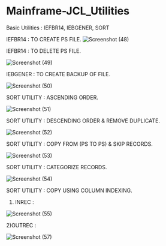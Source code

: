 # Mainframe-JCL_Utilities
Basic Utilities : IEFBR14, IEBGENER, SORT

IEFBR14 : TO CREATE PS FILE.
![Screenshot (48)](https://github.com/user-attachments/assets/c432de6d-b1b0-45c5-bf4d-29583c159ec4)

IEFBR14 : TO DELETE PS FILE.

![Screenshot (49)](https://github.com/user-attachments/assets/14b6a58d-fccc-4ec8-8896-7b2fcb765fc0)

IEBGENER : TO CREATE BACKUP OF FILE.

![Screenshot (50)](https://github.com/user-attachments/assets/be639a56-0c9d-441a-b3c3-1e4797320e68)

SORT UTILITY : ASCENDING ORDER.

![Screenshot (51)](https://github.com/user-attachments/assets/f51f0bf3-734f-4e78-8ccd-556b9fd63e1d)

SORT UTILITY : DESCENDING ORDER & REMOVE DUPLICATE.

![Screenshot (52)](https://github.com/user-attachments/assets/f3b0e6d5-b05e-4a20-bb61-1191a5d8f4cb)

SORT UTILITY : COPY FROM (PS TO PS) & SKIP RECORDS.

![Screenshot (53)](https://github.com/user-attachments/assets/19cf5469-8952-4179-8f86-4750e262ea8b)

SORT UTILITY : CATEGORIZE RECORDS.

![Screenshot (54)](https://github.com/user-attachments/assets/7994f367-5d9b-4c0e-a031-b917bef330cb)

SORT UTILITY : COPY USING COLUMN INDEXING.

1) INREC :

![Screenshot (55)](https://github.com/user-attachments/assets/d2615ff9-d160-4e27-ba05-cf89b0e31b7d)

2)OUTREC :

![Screenshot (57)](https://github.com/user-attachments/assets/74624033-9adc-4b34-a9b8-5ac3c917100e)

    
